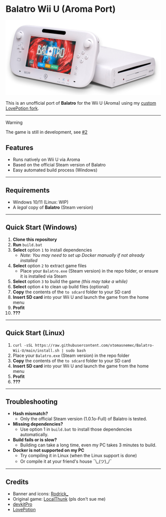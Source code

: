 
# Balatro Wii U (Aroma Port)
![Wii U Banner](WiiU.png)

This is an unofficial port of **Balatro** for the Wii U (Aroma) using my [custom LovePotion fork](https://github.com/xtomasnemec/lovepotion/tree/3.1.0-development).

---

> [!WARNING]  
> The game is still in development, see [#2](https://github.com/xtomasnemec/Balatro-Wii-U/issues/2)


## Features
- Runs natively on Wii U via Aroma
- Based on the official Steam version of Balatro
- Easy automated build process (Windows)

---

## Requirements
- Windows 10/11 (Linux: WIP)
- A *legal* copy of **Balatro** (Steam version)

---

## Quick Start (Windows)
1. **Clone this repository**
2. **Run** `build.bat`
3. **Select** option `1` to install dependencies
   - _Note: You may need to set up Docker manually if not already installed_
4. **Select** option `2` to extract game files
   - Place your `Balatro.exe` (Steam version) in the repo folder, or ensure it is installed via Steam
5. **Select** option `3` to build the game _(this may take a while)_
6. **Select** option `4` to clean up build files (optional)
7. **Copy** the contents of the `to sdcard` folder to your SD card
8. **Insert SD card** into your Wii U and launch the game from the home menu
9. **Profit**
10. **???**

---

## Quick Start (Linux)
1. `curl -sSL https://raw.githubusercontent.com/xtomasnemec/Balatro-Wii-U/main/install.sh | sudo bash`
2. Place your `Balatro.exe` (Steam version) in the repo folder
1. **Copy** the contents of the `to sdcard` folder to your SD card
2. **Insert SD card** into your Wii U and launch the game from the home menu
3. **Profit**
4.  **???**
---

## Troubleshooting
- **Hash mismatch?**
  - Only the official Steam version (1.0.1o-Full) of Balatro is tested.
- **Missing dependencies?**
  - Use option 1 in `build.bat` to install those dependencies automatically.
- **Build fails or is slow?**
  - Building can take a long time, even my PC takes 3 minutes to build.
- **Docker is not supported on my PC**
  - Try compiling it in Linux (when the Linux support is done)
  - Or compile it at your friend's house ¯\\_\(ツ)\_/¯
---

## Credits
- Banner and icons: [Rodrick_](https://github.com/rodrickhmmm)
- Original game: [LocalThunk](https://localthunk.com/) (pls don't sue me)
- [devkitPro](https://devkitpro.org/)
- [LovePotion](https://lovebrew.org/)
